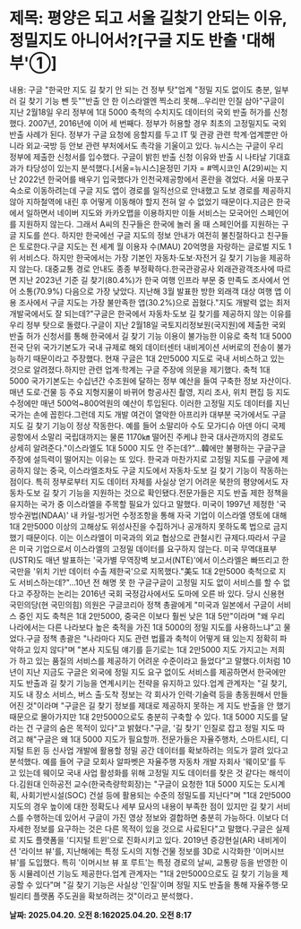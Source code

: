 # **제목: 평양은 되고 서울 길찾기 안되는 이유, 정밀지도 아니어서?[구글 지도 반출 '대해부'①]**

  내용: 구글 "한국만 지도 길 찾기 안 되는 건 정부 탓"업계 "정밀 지도 없이도 충분, 일부러 길 찾기 기능 뺀 듯""반출 안 한 이스라엘엔 찍소리 못해…우리만 인질 삼아"구글이 지난 2월18일 우리 정부에 1대 5000 축척의 수치지도 데이터의 국외 반출 허가를 신청했다. 2007년, 2016년에 이어 세 번째다. 정부가 허용할 경우 최초의 고정밀지도 국외 반출 사례가 된다. 정부가 구글 요청에 응할지를 두고 IT 및 관광 관련 학계·업계뿐만 아니라 외교·국방 등 안보 관련 부처에서도 촉각을 기울이고 있다. 뉴시스는 구글이 우리 정부에 제출한 신청서를 입수했다. 구글이 밝힌 반출 신청 이유와 반출 시 나타날 기대효과가 타당성이 있는지 분석했다.[서울=뉴시스]윤정민 기자 = #멕시코인 A(29)씨는 지난 2022년 한국어를 배우기 입국했다가 인천국제공항에서 혼란을 겪었다. 서울 마포구 숙소로 이동하려는데 구글 지도 앱이 경로를 일직선으로 안내했고 도보 경로를 제공하지 않아 지하철역에 내린 후 어떻게 이동해야 할지 전혀 알 수 없었기 때문이다.지금은 한국에서 일하면서 네이버 지도와 카카오맵을 이용하지만 이들 서비스는 모국어인 스페인어를 지원하지 않는다. 그래서 A씨의 친구들은 한국에 놀러 올 때 스페인어를 지원하는 구글 지도를 쓴다. 하지만 한국에선 구글 지도의 정보 안내가 여전히 불친절하다고 친구들은 토로한다.구글 지도는 전 세계 월 이용자 수(MAU) 20억명을 자랑하는 글로벌 지도 1위 서비스다. 하지만 한국에서는 가장 기본인 자동차·도보·자전거 길 찾기 기능을 제공하지 않는다. 대중교통 경로 안내도 종종 부정확하다.한국관광공사 외래관광객조사에 따르면 지난 2023년 기준 길 찾기(80.4%)가 한국 여행 인프라 부문 중 만족도 조사에서 언어 소통(70.9%) 다음으로 가장 낮았다. 지난해 3월 발표한 방한 외래객 대상 여행 앱 이용 조사에서 구글 지도는 가장 불만족한 앱(30.2%)으로 꼽혔다."지도 개발력 없는 최저개발국에서도 잘 되는데?"구글은 한국에서 자동차·도보 길 찾기를 제공하지 않는 이유를 우리 정부 탓으로 돌렸다.구글이 지난 2월18일 국토지리정보원(국지원)에 제출한 국외반출 허가 신청서를 통해 한국에서 길 찾기 기능 이용이 불가능한 이유로 축척 1대 5000 전국 단위 국가기본도가 국내 규제로 해외 데이터센터 내비게이션 서버로의 전송이 불가능하기 때문이라고 주장했다. 현재 구글은 1대 2만5000 지도로 국내 서비스하고 있는 것으로 알려졌다.하지만 관련 업계·학계는 구글 주장에 의문을 제기했다. 축척 1대 5000 국가기본도는 수십년간 수조원에 달하는 정부 예산을 들여 구축한 정보 자산이다. 매년 도로·건물 등 주요 지형지물이 바뀌어 항공사진 촬영, 지리 조사, 위치 편집 등 지도 수정에만 매년 500억~800억원의 예산이 투입된다. 이러한 고정밀 지도 데이터를 지닌 국가는 손에 꼽힌다.그런데 지도 개발 여건이 열악한 아프리카 대부분 국가에서도 구글 지도 길 찾기 기능이 정상 작동한다. 예를 들어 소말리아 수도 모가디슈 아덴 아디 국제공항에서 소말리 국립대까지는 물론 1170㎞ 떨어진 주케냐 한국 대사관까지의 경로도 상세히 알려준다."이스라엘도 1대 5000 지도 안 주는데?"…韓에만 불평하는 구글구글 주장에 설득력이 떨어지는 이유는 또 있다. 한국과 마찬가지로 고정밀 지도를 구글에 제공하지 않는 중국, 이스라엘조차도 구글 지도에서 자동차·도보 길 찾기 기능이 작동하는 점이다. 특히 정부로부터 지도 데이터 자체를 사실상 얻기 어려운 북한의 평양에서도 자동차·도보 길 찾기 기능을 지원하는 것으로 확인됐다.전문가들은 지도 반출 제한 정책을 유지하는 국가 중 이스라엘을 주목할 필요가 있다고 말했다. 미국이 1997년 제정한 '국방수권법(NDAA)' 내 카일-빙거먼 수정조항을 통해 자국 기업이 이스라엘 영토에 대해 1대 2만5000 이상의 고해상도 위성사진을 수집하거나 공개하지 못하도록 법으로 금지했기 때문이다. 이는 이스라엘이 미국과의 외교 협상으로 관철시킨 규제다.따라서 구글은 미국 기업으로서 이스라엘의 고정밀 데이터를 요구하지 않는다. 미국 무역대표부(USTR)도 매년 발표하는 '국가별 무역장벽 보고서(NTE)'에서 이스라엘은 빠뜨리고 한국만을 '위치 기반 데이터 수출 제한국'으로 지목했다."美도 1대 2만5000 축척으로 지도 서비스하는데?"…10년 전 해명 못 한 구글구글이 고정밀 지도 없이 서비스를 할 수 없다고 주장하는 논리는 2016년 국회 국정감사에서도 도마에 오른 바 있다. 당시 신용현 국민의당(현 국민의힘) 의원은 구글코리아 정책 총괄에게 "미국과 일본에서 구글이 서비스 중인 지도 축척은 1대 2만5000, 중국은 이보다 훨씬 낮은 1대 5만"이라며 "왜 우리나라에서는 다른 나라보다 높은 축적을 가진 1대 5000의 정밀 지도를 사용하느냐"고 물었다.구글 정책 총괄은 "나라마다 지도 관련 법률과 축척이 어떻게 돼 있는지 정확히 파악하고 있지 않다"며 "본사 지도팀 얘기를 듣기로는 1대 2만5000 지도 가지고는 저희가 하고 있는 품질의 서비스를 제공하기 어려운 수준이라고 들었다"고 말했다.이처럼 10년이 지난 지금도 구글은 외국에 정밀 지도 요구 없이도 서비스를 제공하면서 한국에만 지도 반출과 길 찾기 기능을 연계시키는 전략을 유지하고 있다.업계 관계자는 "길 찾기, 지도 내 장소 서비스, 버스 출·도착 정보는 각 회사가 인력·기술력 등을 총동원해서 만들어진 것"이라며 "구글은 길 찾기 정보를 제대로 제공하지 못하는 게 지도 반출을 안 했기 때문으로 몰아가지만 1대 2만5000으로도 충분히 구축할 수 있다. 1대 5000 지도를 달라는 건 구글의 숨은 목적이 있다"고 밝혔다."구글, '길 찾기' 인질로 잡고 정밀 지도 따려고 해"구글은 왜 1대 5000 지도가 필요할까. 전문가들은 자율주행차, 스마트시티, 디지털 트윈 등 신사업 개발에 활용할 정밀 공간 데이터를 확보하려는 의도가 깔려 있다고 분석했다. 예를 들어 구글 모회사 알파벳은 자율주행 자동차 개발 자회사 '웨이모'를 두고 있는데 웨이모 국내 사업 활성화를 위해 고정밀 지도 데이터를 찾은 것 같다는 해석이다.김원대 인하공전 교수(한국측량학회장)는 "구글이 요청한 1대 5000 지도는 도시계획, 사회기반시설(SOC) 건설 등에 활용되는 수준의 정밀도를 지닌다"며 "1대 2만5000 지도의 경우 높이에 대한 정확도나 세부 묘사의 내용이 부족한 점이 있지만 길 찾기 서비스를 수행하는데 있어서 구글이 가진 영상 정보와 결합하면 충분히 가능하다. 이보다 더 자세한 정보를 요구하는 것은 다른 목적이 있을 것으로 사료된다"고 말했다.구글은 실제로 지도 플랫폼을 '디지털 트윈'으로 진화시키고 있다. 2019년 증강현실(AR) 내비게이션 '라이브 뷰'를, 지난해에는 특정 도시의 지형·건물 정보를 3D로 시각화한 '이머시브 뷰'를 도입했다. 특히 '이머시브 뷰 포 루트'는 특정 경로의 날씨, 교통량 등을 반영한 이동 시뮬레이션 기능도 제공한다.업계 관계자는 "1대 2만5000으로도 길 찾기 기능을 제공할 수 있다"며 "길 찾기 기능은 사실상 '인질'이며 정밀 지도 반출을 통해 자율주행·모빌리티 플랫폼 주도권을 확보하려는 것"이라고 분석했다．

  **날짜: 2025.04.20. 오전 8:162025.04.20. 오전 8:17**